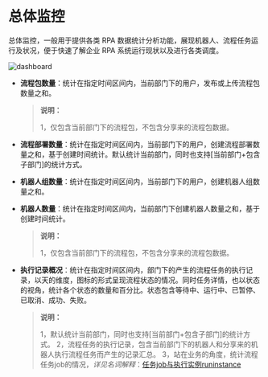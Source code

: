# 总体监控

总体监控，一般用于提供各类 RPA 数据统计分析功能，展现机器人、流程任务运行及状况，便于快速了解企业 RPA 系统运行现状以及进行各类调度。

![dashboard](https://docimages.blob.core.chinacloudapi.cn/images/Console/0528dis1-all.png)

- **流程包数量**：统计在指定时间区间内，当前部门下的用户，发布或上传流程包数量之和。

  > **说明：**
  >
  > 1，仅包含当前部门下的流程包，不包含分享来的流程包数据。
  >
- **流程部署数量**：统计在指定时间区间内，当前部门下的用户，创建流程部署数量之和，基于创建时间统计。默认统计当前部门，同时也支持[当前部门+包含子部门]的统计方式。
- **机器人组数量**：统计在指定时间区间内，当前部门下的用户，创建机器人组数量之和。
- **机器人数量**：统计在指定时间区间内，当前部门下创建机器人数量之和，基于创建时间统计。

  > **说明：**
  >
  > 1，仅包含当前部门下的流程包，不包含分享来的流程包数据。
  >
- **执行记录概况**：统计在指定时间区间内，部门下的产生的流程任务的执行记录，以天的维度，图标的形式呈现流程状态的情况。同时任务详情，也以状态的视角，统计各个状态的数量和百分比。状态包含等待中、运行中、已暂停、已取消、成功、失败。

  > **说明：**
  >
  > 1，默认统计当前部门，同时也支持[当前部门+包含子部门]的统计方式。
  > 2，流程任务的执行记录，包含当前部门下的机器人和分享来的机器人执行流程任务而产生的记录汇总。
  > 3，站在业务的角度，统计流程任务job的情况，*详见名词解释*：[任务job与执行实例runinstance](./../../Glossary.md)
  >

